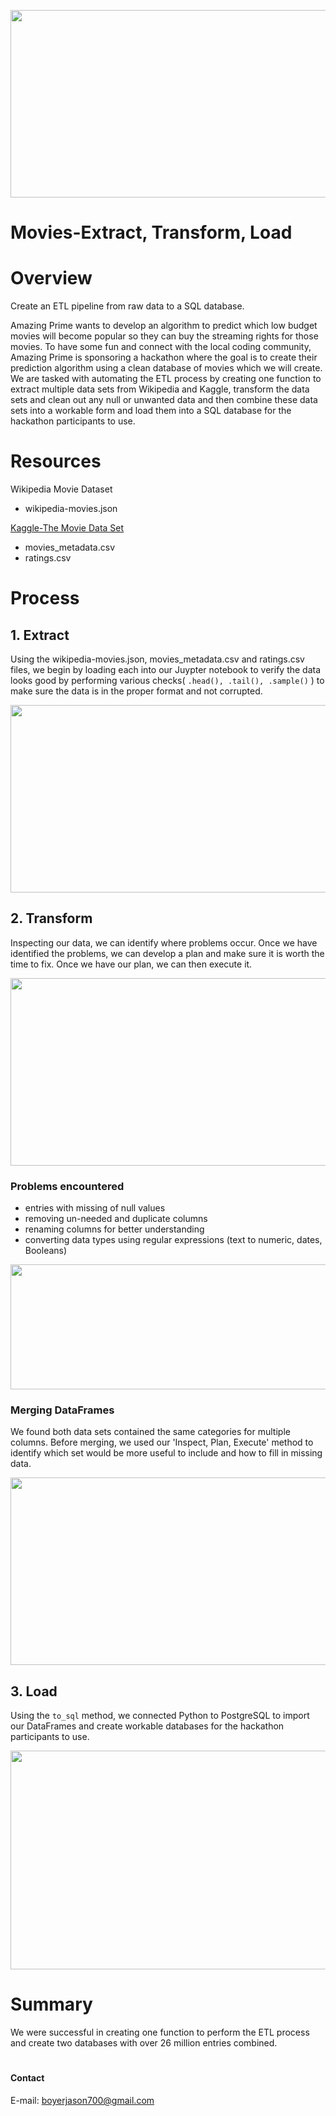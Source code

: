 <p align="center">
  <img width="560" height="300" src="https://user-images.githubusercontent.com/74840026/129463848-c1f38fe3-8a1a-4094-b29a-f40178e10d81.PNG">
</p>

# Movies-Extract, Transform, Load

# Overview
Create an ETL pipeline from raw data to a SQL database.  

Amazing Prime wants to develop an algorithm to predict which low budget movies will become popular so they can buy the streaming rights for those movies.  To have some fun and connect with the local coding community, Amazing Prime is sponsoring a hackathon where the goal is to create their prediction algorithm using a clean database of movies which we will create.  We are tasked with automating the ETL process by creating one function to extract multiple data sets from Wikipedia and Kaggle, transform the data sets and clean out any null or unwanted data and then combine these data sets into a workable form and load them into a SQL database for the hackathon participants to use.

# Resources
Wikipedia Movie Dataset
  - wikipedia-movies.json 

[Kaggle-The Movie Data Set](https://www.kaggle.com/rounakbanik/the-movies-dataset)
  - movies_metadata.csv 
  - ratings.csv
# Process
## 1. Extract
Using the wikipedia-movies.json, movies_metadata.csv and ratings.csv files, we begin by loading each into our Juypter notebook to verify the data looks good by performing various checks( `.head(), .tail(), .sample()` ) to make sure the data is in the proper format and not corrupted.

<p align="center">
  <img width="560" height="300" src="https://user-images.githubusercontent.com/74840026/129465153-2aa76c4e-7612-42ba-8028-347047fc82a3.PNG">
</p>

## 2. Transform
Inspecting our data, we can identify where problems occur.  Once we have identified the problems, we can develop a plan and make sure it is worth the time to fix.  Once we have our plan, we can then execute it.

<p align="center">
  <img width="560" height="300" src="https://user-images.githubusercontent.com/74840026/129465161-71bbae32-9c06-4b90-a5f6-6281ffdb9db2.PNG">
</p>

  ### Problems encountered
   - entries with missing of null values
   - removing un-needed and duplicate columns
   - renaming columns for better understanding
   - converting data types using regular expressions (text to numeric, dates, Booleans)
   
<p align="center">
  <img width="860" height="200" src="https://user-images.githubusercontent.com/74840026/129465166-1ba42440-5e9e-468f-b82c-c4e04c850d95.PNG">
</p>

  ### Merging DataFrames
  We found both data sets contained the same categories for multiple columns.  Before merging, we used our 'Inspect, Plan, Execute' method to identify which set would be more  useful to include and how to fill in missing data.

<p align="center">
  <img width="860" height="300" src="https://user-images.githubusercontent.com/74840026/129465168-1c0bd502-90ff-4437-bde5-d691e85282a4.PNG">
</p>

## 3. Load
Using the `to_sql` method, we connected Python to PostgreSQL to import our DataFrames and create workable databases for the hackathon participants to use. 

<p align="center">
  <img width="860" height="350" src="https://user-images.githubusercontent.com/74840026/129465169-41efccc5-48e3-4b88-af53-0ef4eb56751c.PNG">
</p>

# Summary
We were successful in creating one function to perform the ETL process and create two databases with over 26 million entries combined.  

# 
#### Contact
E-mail: boyerjason700@gmail.com

